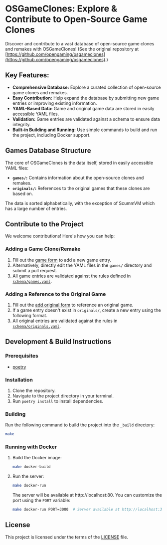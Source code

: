 # OSGameClones: Explore & Contribute to Open-Source Game Clones

Discover and contribute to a vast database of open-source game clones and remakes with OSGameClones!  (See the original repository at [https://github.com/opengaming/osgameclones](https://github.com/opengaming/osgameclones).)

## Key Features:

*   **Comprehensive Database:** Explore a curated collection of open-source game clones and remakes.
*   **Easy Contribution:**  Help expand the database by submitting new game entries or improving existing information.
*   **YAML-Based Data:**  Game and original game data are stored in easily accessible YAML files.
*   **Validation:**  Game entries are validated against a schema to ensure data integrity.
*   **Built-in Building and Running:**  Use simple commands to build and run the project, including Docker support.

## Games Database Structure

The core of OSGameClones is the data itself, stored in easily accessible YAML files:

*   **`games/`:** Contains information about the open-source clones and remakes.
*   **`originals/`:** References to the original games that these clones are based on.

The data is sorted alphabetically, with the exception of ScummVM which has a large number of entries.

## Contribute to the Project

We welcome contributions! Here's how you can help:

### Adding a Game Clone/Remake

1.  Fill out the [game form](https://osgameclones.com/add_game.html) to add a new game entry.
2.  Alternatively, directly edit the YAML files in the `games/` directory and submit a pull request.
3.  All game entries are validated against the rules defined in [`schema/games.yaml`](schema/games.yaml).

### Adding a Reference to the Original Game

1.  Fill out the [add original form](https://osgameclones.com/add_original.html) to reference an original game.
2.  If a game entry doesn't exist in `originals/`, create a new entry using the following format.
3.  All original entries are validated against the rules in [`schema/originals.yaml`](schema/originals.yaml).

## Development & Build Instructions

### Prerequisites

*   [poetry](https://python-poetry.org/)

### Installation

1.  Clone the repository.
2.  Navigate to the project directory in your terminal.
3.  Run `poetry install` to install dependencies.

### Building

Run the following command to build the project into the `_build` directory:

```bash
make
```

### Running with Docker

1.  Build the Docker image:

    ```bash
    make docker-build
    ```

2.  Run the server:

    ```bash
    make docker-run
    ```

    The server will be available at http://localhost:80.  You can customize the port using the `PORT` variable:

    ```bash
    make docker-run PORT=3000  # Server available at http://localhost:3000
    ```

## License

This project is licensed under the terms of the [LICENSE](LICENSE) file.